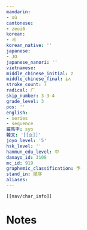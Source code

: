 ```yaml
---
mandarin:
- xù
cantonese:
- zeoi6
korean:
- 서
korean_native: ''
japanese:
- JO
japanese_nanori: ''
vietnamese:
middle_chinese_initial: z
middle_chinese_final: ɨʌ
stroke_count: 7
radical: 广
skip_number: 3-3-4
grade_level: 3
pos: ''
english:
- series
- sequence
羅馬字: syo
韓文: '[[쇼]]'
joyo_level: '5'
hsk_level: ''
hanmun_edu_level: 中
danayo_id: 3108
mc_id: 919
graphemic_classification: 予
stand_in: 順序
aliases:
---
```

```meta-bind-embed
[[nav/char_info]]
```

# Notes
